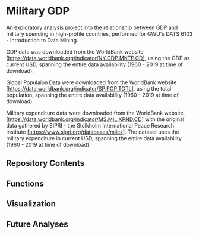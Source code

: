 # Military GDP
An exploratory analysis project into the relationship between GDP and military spending in high-profile countries, performed for GWU's DATS 6103 - Introduction to Data Mining.


GDP data was downloaded from the WorldBank website [https://data.worldbank.org/indicator/NY.GDP.MKTP.CD], using the GDP as current USD, spanning the entire data availability (1960 - 2019 at time of download).

Global Populaion Data were downloaded from the WorldBank website [https://data.worldbank.org/indicator/SP.POP.TOTL], using the total population, spanning the entire data availability (1960 - 2019 at time of download).

Military expenditure data were downloaded from the WorldBank website,[https://data.worldbank.org/indicator/MS.MIL.XPND.CD] with the original data gathered by SIPRI -  the Stolkholm International Peace Research Institute [https://www.sipri.org/databases/milex]. The dataset uses the military expenditure in current USD, spanning the entire data availability (1960 - 2019 at time of download).



## Repository Contents


## Functions


## Visualization


## Future Analyses
